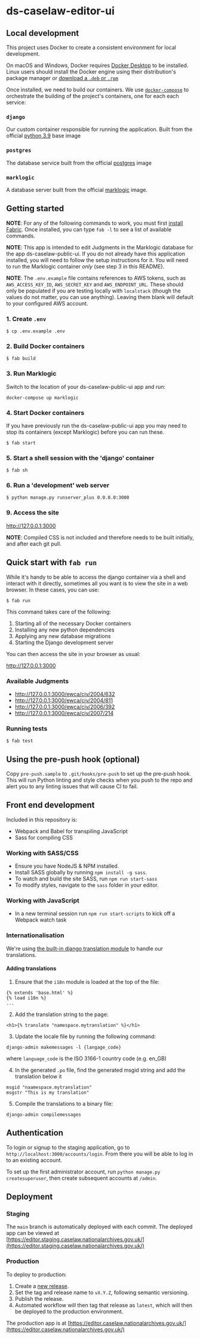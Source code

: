 
# ds-caselaw-editor-ui

## Local development

This project uses Docker to create a consistent environment for local development.

On macOS and Windows, Docker requires [Docker
Desktop](https://www.docker.com/products/docker-desktop) to be installed. Linux
users should install the Docker engine using their distribution's package
manager or [download a `.deb` or
`.rpm`](https://docs.docker.com/engine/install/)

Once installed, we need to build our containers. We use
[`docker-compose`](https://docs.docker.com/compose/) to orchestrate the
building of the project's containers, one for each each service:

### `django`

Our custom container responsible for running the application. Built from the
official [python 3.9](https://hub.docker.com/_/python/) base image

### `postgres`

The database service built from the official [postgres](https://hub.docker.com/_/postgres/) image

### `marklogic`

A database server built from the official [marklogic](https://hub.docker.com/_/marklogic) image.

## Getting started

**NOTE**: For any of the following commands to work, you must first [install Fabric](https://www.fabfile.org/installing.html). Once installed, you can type `fab -l` to see a list of available commands.

**NOTE**: This app is intended to edit Judgments in the Marklogic database for the app ds-caselaw-public-ui. If you do
not already have this application installed, you will need to follow the setup instructions for it. You will need to
run the Marklogic container *only* (see step 3 in this README).

**NOTE**: The `.env.example` file contains references to AWS tokens, such as `AWS_ACCESS_KEY_ID`, `AWS_SECRET_KEY` and `AWS_ENDPOINT_URL`. These should only be populated if you are testing locally with `localstack` (though the values do not matter, you can use anything). Leaving them blank will default to your configured AWS account.

### 1. Create `.env`

```console
$ cp .env.example .env
```

### 2. Build Docker containers

```console
$ fab build
```

### 3. Run Marklogic

Switch to the location of your ds-caselaw-public-ui app and run:

```console
docker-compose up marklogic
```

### 4. Start Docker containers

If you have previously run the ds-caselaw-public-ui app you may need to stop its containers (except Marklogic) before
you can run these.

```console
$ fab start
```

### 5. Start a shell session with the 'django' container

```console
$ fab sh
```

### 6. Run a 'development' web server

```console
$ python manage.py runserver_plus 0.0.0.0:3000
```

### 9. Access the site

<http://127.0.0.1:3000>

**NOTE**: Compiled CSS is not included and therefore needs to be built initially, and after each git pull.

## Quick start with `fab run`

While it's handy to be able to access the django container via a shell and interact with it directly, sometimes all you
want is to view the site in a web browser. In these cases, you can use:

```console
$ fab run
```

This command takes care of the following:

1. Starting all of the necessary Docker containers
2. Installing any new python dependencies
3. Applying any new database migrations
4. Starting the Django development server

You can then access the site in your browser as usual:

<http://127.0.0.1:3000>

### Available Judgments

- <http://127.0.0.1:3000/ewca/civ/2004/632>
- <http://127.0.0.1:3000/ewca/civ/2004/811>
- <http://127.0.0.1:3000/ewca/civ/2006/392>
- <http://127.0.0.1:3000/ewca/civ/2007/214>

### Running tests

```console
$ fab test
```

## Using the pre-push hook (optional)

Copy `pre-push.sample` to `.git/hooks/pre-push` to set up the pre-push hook. This will run Python linting and style checks when you push to the repo and alert you to any linting issues that will cause CI to fail.

## Front end development

Included in this repository is:

* Webpack and Babel for transpiling JavaScript
* Sass for compiling CSS

### Working with SASS/CSS

* Ensure you have NodeJS & NPM installed.
* Install SASS globally by running `npm install -g sass`.
* To watch and build the site SASS, run `npm run start-sass`
* To modify styles, navigate to the `sass` folder in your editor.

### Working with JavaScript

* In a new terminal session run `npm run start-scripts` to kick off a Webpack watch task

### Internationalisation

We're using [the built-in django translation module](https://docs.djangoproject.com/en/4.0/topics/i18n/translation) to handle our translations.

#### Adding translations

1) Ensure that the `i18n` module is loaded at the top of the file:

```django
{% extends 'base.html' %}
{% load i18n %}
...
```

2) Add the translation string to the page:
```
<h1>{% translate "namespace.mytranslation" %}</h1>
```

3) Update the locale file by running the following command:
```
django-admin makemessages -l {langage_code}
```

where `language_code` is the ISO 3166-1 country code (e.g. en_GB)

4) In the generated `.po` file, find the generated msgid string and add the translation below it

```
msgid "naamespace.mytranslation"
msgstr "This is my translation"
```

5) Compile the translations to a binary file:
```
django-admin compilemessages
```

## Authentication

To login or signup to the staging application, go to `http://localhost:3000/accounts/login`. From there you will be able to log in to an existing account.

To set up the first administrator account, run `python manage.py createsuperuser`, then create subsequent accounts at `/admin`.

## Deployment

### Staging

The `main` branch is automatically deployed with each commit. The deployed app can be viewed at [https://editor.staging.caselaw.nationalarchives.gov.uk/](https://editor.staging.caselaw.nationalarchives.gov.uk/)

### Production

To deploy to production:

1. Create a [new release](https://github.com/nationalarchives/ds-caselaw-editor-ui/releases).
2. Set the tag and release name to `vX.Y.Z`, following semantic versioning.
3. Publish the release.
4. Automated workflow will then tag that release as `latest`, which will then be deployed to the production environment.

The production app is at [https://editor.caselaw.nationalarchives.gov.uk/](https://editor.caselaw.nationalarchives.gov.uk/)
